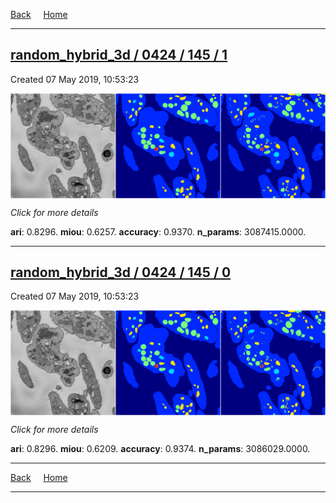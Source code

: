 
[Back](..)&nbsp;&nbsp;&nbsp;&nbsp;&nbsp;[Home](https://leapmanlab.github.io/snapshots)

---

<div class="summary"><a href="1"><h2>random_hybrid_3d / 0424 / 145 / 1</h2></a><p>Created 07 May 2019, 10:53:23
</p><a href="1"><img src="1/media/summary.png" align="center"></a><p>
<i>Click for more details</i>
</p></div>

**ari**: 0.8296. **miou**: 0.6257. **accuracy**: 0.9370. **n_params**: 3087415.0000. 

---

<div class="summary"><a href="0"><h2>random_hybrid_3d / 0424 / 145 / 0</h2></a><p>Created 07 May 2019, 10:53:23
</p><a href="0"><img src="0/media/summary.png" align="center"></a><p>
<i>Click for more details</i>
</p></div>

**ari**: 0.8296. **miou**: 0.6209. **accuracy**: 0.9374. **n_params**: 3086029.0000. 

---

[Back](..)&nbsp;&nbsp;&nbsp;&nbsp;&nbsp;[Home](https://leapmanlab.github.io/snapshots)

---